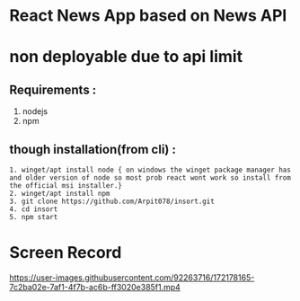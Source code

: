 # React News App based on News API
# non deployable due to api limit
## Requirements :
1. nodejs
2. npm 

## though installation(from cli) :
    1. winget/apt install node { on windows the winget package manager has and older version of node so most prob react wont work so install from the official msi installer.}
    2. winget/apt install npm
    3. git clone https://github.com/Arpit078/insort.git
    4. cd insort
    5. npm start 
# Screen Record
https://user-images.githubusercontent.com/92263716/172178165-7c2ba02e-7af1-4f7b-ac6b-ff3020e385f1.mp4

